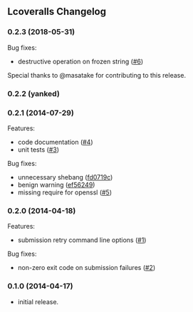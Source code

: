 ## Lcoveralls Changelog

### 0.2.3 (2018-05-31)
Bug fixes:
- destructive operation on frozen string ([#6](../../pull/6))

Special thanks to @masatake for contributing to this release.

### 0.2.2 (yanked)

### 0.2.1 (2014-07-29)
Features:
- code documentation ([#4](../../issues/4))
- unit tests ([#3](../../issues/3))

Bug fixes:
- unnecessary shebang ([fd0719c](
  ../../commit/fd0719c54bf0430f805458657059473f6c9333e2))
- benign warning ([ef56249](
  ../../commit/ef562492e3dff397bb63c5764d8b2a512248bf3d))
- missing require for openssl ([#5](../../issues/5))

### 0.2.0 (2014-04-18)
Features:
- submission retry command line options ([#1](../../issues/1))

Bug fixes:
- non-zero exit code on submission failures ([#2](../../issues/2))

### 0.1.0 (2014-04-17)
- initial release.
